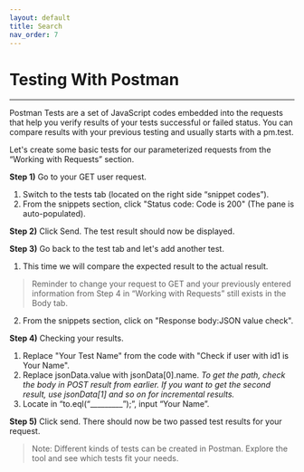```yaml
---
layout: default
title: Search
nav_order: 7
---
```


# Testing With Postman
---

Postman Tests are a set of JavaScript codes embedded into the requests that help you verify results of your tests successful or failed status. You can compare results with your previous testing and usually starts with a pm.test. 

Let's create some basic tests for our parameterized requests from the “Working with Requests” section.

**Step 1)** Go to your GET user request.
1. Switch to the tests tab (located on the right side “snippet codes”).
2. From the snippets section, click "Status code: Code is 200" (The pane is auto-populated).

**Step 2)** Click Send. The test result should now be displayed.

**Step 3)** Go back to the test tab and let's add another test. 
1. This time we will compare the expected result to the actual result. 

> Reminder to change your request to GET and your previously entered information from Step 4 in “Working with Requests” still exists in the Body tab.

2. From the snippets section, click on "Response body:JSON value check".

**Step 4)** Checking your results.
1. Replace "Your Test Name" from the code with "Check if user with id1 is Your Name".
2. Replace jsonData.value with jsonData[0].name. 
*To get the path, check the body in POST result from earlier. If you want to get the second result, use jsonData[1] and so on for incremental results.*
3. Locate in “to.eql(“_________”);”, input “Your Name”.

**Step 5)** Click send. There should now be two passed test results for your request.

> Note: Different kinds of tests can be created in Postman. Explore the tool and see which tests fit your needs.
